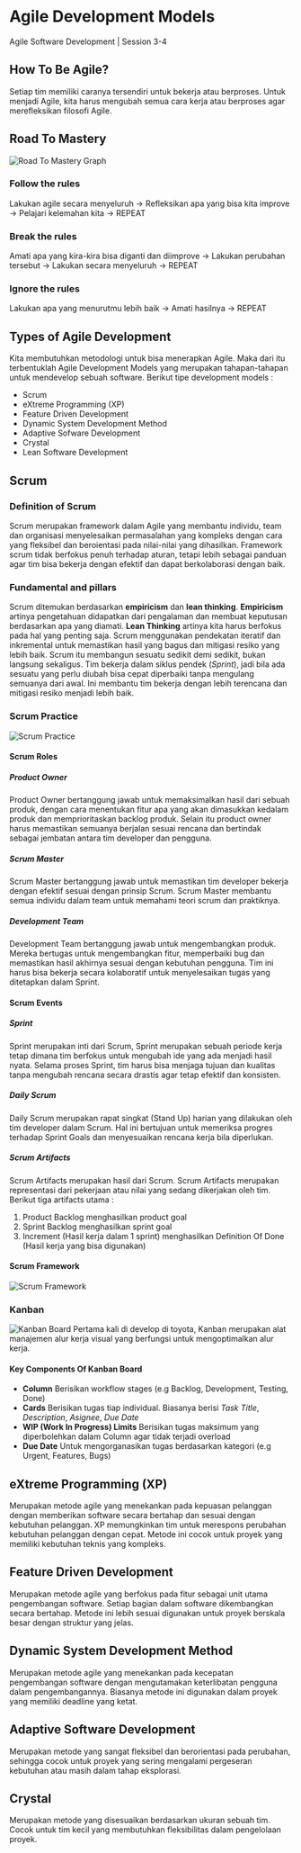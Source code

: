 # Agile Development Models
Agile Software Development | Session 3-4

## How To Be Agile?
Setiap tim memiliki caranya tersendiri untuk bekerja atau berproses. Untuk menjadi Agile, kita harus mengubah semua cara kerja atau berproses agar merefleksikan filosofi Agile.

## Road To Mastery
![Road To Mastery Graph](img/roadtomastery.png)
### Follow the rules
Lakukan agile secara menyeluruh -> Refleksikan apa yang bisa kita improve -> Pelajari kelemahan kita -> REPEAT
### Break the rules
Amati apa yang kira-kira bisa diganti dan diimprove -> Lakukan perubahan tersebut -> Lakukan secara menyeluruh -> REPEAT
### Ignore the rules
Lakukan apa yang menurutmu lebih baik -> Amati hasilnya -> REPEAT

## Types of Agile Development
Kita membutuhkan metodologi untuk bisa menerapkan Agile. Maka dari itu terbentuklah Agile Development Models yang merupakan tahapan-tahapan untuk mendevelop sebuah software. Berikut tipe development models :
- Scrum
- eXtreme Programming (XP)
- Feature Driven Development
- Dynamic System Development Method
- Adaptive Sofware Development
- Crystal
- Lean Software Development

## Scrum
### Definition of Scrum
Scrum merupakan framework dalam Agile yang membantu individu, team dan organisasi menyelesaikan permasalahan yang kompleks dengan cara yang fleksibel dan beroientasi pada nilai-nilai yang dihasilkan. Framework scrum tidak berfokus penuh terhadap aturan, tetapi lebih sebagai panduan agar tim bisa bekerja dengan efektif dan dapat berkolaborasi dengan baik.
### Fundamental and pillars
Scrum ditemukan berdasarkan **empiricism** dan **lean thinking**.
**Empiricism** artinya pengetahuan didapatkan dari pengalaman dan membuat keputusan berdasarkan apa yang diamati.
**Lean Thinking** artinya kita harus berfokus pada hal yang penting saja.
Scrum menggunakan pendekatan iteratif dan inkremental untuk memastikan hasil yang bagus dan mitigasi resiko yang lebih baik. Scrum itu membangun sesuatu sedikit demi sedikit, bukan langsung sekaligus. Tim bekerja dalam siklus pendek (*Sprint*), jadi bila ada sesuatu yang perlu diubah bisa cepat diperbaiki tanpa mengulang semuanya dari awal. Ini membantu tim bekerja dengan lebih terencana dan mitigasi resiko menjadi lebih baik.

### Scrum Practice
![Scrum Practice](img/scrumpractice.jpg)
#### Scrum Roles
##### Product Owner
Product Owner bertanggung jawab untuk memaksimalkan hasil dari sebuah produk, dengan cara menentukan fitur apa yang akan dimasukkan kedalam produk dan memprioritaskan backlog produk. Selain itu product owner harus memastikan semuanya berjalan sesuai rencana dan bertindak sebagai jembatan antara tim developer dan pengguna. 
##### Scrum Master
Scrum Master bertanggung jawab untuk memastikan tim developer bekerja dengan efektif sesuai dengan prinsip Scrum. Scrum Master membantu semua individu dalam team untuk memahami teori scrum dan praktiknya.
##### Development Team
Development Team bertanggung jawab untuk mengembangkan produk. Mereka bertugas untuk mengembangkan fitur, memperbaiki bug dan memastikan hasil akhirnya sesuai dengan kebutuhan pengguna. Tim ini harus bisa bekerja secara kolaboratif untuk menyelesaikan tugas yang ditetapkan dalam Sprint.

#### Scrum Events
##### Sprint
Sprint merupakan inti dari Scrum, Sprint merupakan sebuah periode kerja tetap dimana tim berfokus untuk mengubah ide yang ada menjadi hasil nyata. Selama proses Sprint, tim harus bisa menjaga tujuan dan kualitas tanpa mengubah rencana secara drastis agar tetap efektif dan konsisten.
##### Daily Scrum
Daily Scrum merupakan rapat singkat (Stand Up) harian yang dilakukan oleh tim developer dalam Scrum. Hal ini bertujuan untuk memeriksa progres terhadap Sprint Goals dan menyesuaikan rencana kerja bila diperlukan.
##### Scrum Artifacts
Scrum Artifacts merupakan hasil dari Scrum. Scrum Artifacts merupakan representasi dari pekerjaan atau nilai yang sedang dikerjakan oleh tim. Berikut tiga artifacts utama :
1. Product Backlog menghasilkan product goal
2. Sprint Backlog menghasilkan sprint goal
3. Increment (Hasil kerja dalam 1 sprint) menghasilkan Definition Of Done (Hasil kerja yang bisa digunakan)

#### Scrum Framework
![Scrum Framework](img/scrumframework.png)

### Kanban
![Kanban Board](img/kanbanboard.jpg)
Pertama kali di develop di toyota, Kanban merupakan alat manajemen alur kerja visual yang berfungsi untuk mengoptimalkan alur kerja. 
#### Key Components Of Kanban Board
- **Column** Berisikan workflow stages (e.g Backlog, Development, Testing, Done)
- **Cards** Berisikan tugas tiap individual. Biasanya berisi *Task Title*, *Description*, *Asignee*, *Due Date*
- **WIP (Work In Progress) Limits** Berisikan tugas maksimum yang diperbolehkan dalam Column agar tidak terjadi overload
- **Due Date** Untuk mengorganasikan tugas berdasarkan kategori (e.g Urgent, Features, Bugs)

## eXtreme Programming (XP)
Merupakan metode agile yang menekankan pada kepuasan pelanggan dengan memberikan software secara bertahap dan sesuai dengan kebutuhan pelanggan. XP memungkinkan tim untuk merespons perubahan kebutuhan pelanggan dengan cepat. Metode ini cocok untuk proyek yang memiliki kebutuhan teknis yang kompleks.

## Feature Driven Development
Merupakan metode agile yang berfokus pada fitur sebagai unit utama pengembangan software. Setiap bagian dalam software dikembangkan secara bertahap. Metode ini lebih sesuai digunakan untuk proyek berskala besar dengan struktur yang jelas.

## Dynamic System Development Method
Merupakan metode agile yang menekankan pada kecepatan pengembangan software dengan mengutamakan keterlibatan pengguna dalam pengembangannya. Biasanya metode ini digunakan dalam proyek yang memiliki deadline yang ketat.

## Adaptive Software Development
Merupakan metode yang sangat fleksibel dan berorientasi pada perubahan, sehingga cocok untuk proyek yang sering mengalami pergeseran kebutuhan atau masih dalam tahap eksplorasi.

## Crystal
Merupakan metode yang disesuaikan berdasarkan ukuran sebuah tim. Cocok untuk tim kecil yang membutuhkan fleksibilitas dalam pengelolaan proyek.